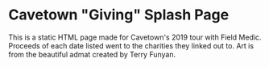 # Cavetown "Giving" Splash Page
This is a static HTML page made for Cavetown's 2019 tour with Field Medic. Proceeds of each date listed went to the charities they linked out to. Art is from the beautiful admat created by Terry Funyan.
